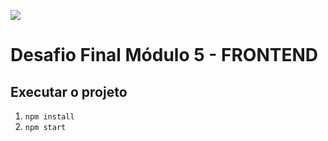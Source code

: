 ![](https://i.imgur.com/xG74tOh.png)

# Desafio Final Módulo 5 - FRONTEND

## Executar o projeto

1. `npm install`
2. `npm start`
